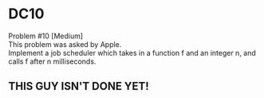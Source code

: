 # DC10
Problem #10 [Medium] \
This problem was asked by Apple. \
Implement a job scheduler which takes in a function f and an integer n, and calls f after n milliseconds.

## THIS GUY ISN'T DONE YET!
